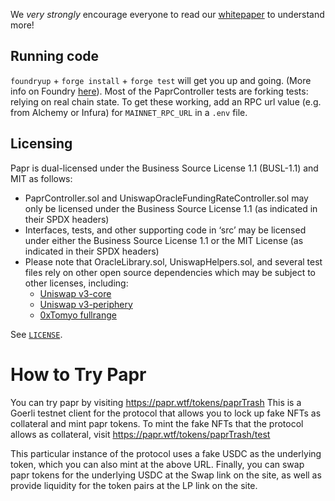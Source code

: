 We *very strongly* encourage everyone to read our [whitepaper](https://backed.mirror.xyz/8SslPvU8of0h-fxoo6AybCpm51f30nd0qxPST8ep08c) to understand more!

## Running code 
`foundryup` + `forge install` + `forge test` will get you up and going. (More info on Foundry [here](https://github.com/foundry-rs/foundry)). Most of the PaprController tests are forking tests: relying on real chain state. To get these working, add an RPC url value (e.g. from Alchemy or Infura) for `MAINNET_RPC_URL` in a `.env` file. 

## Licensing 

Papr is dual-licensed under the Business Source License 1.1 (BUSL-1.1) and MIT as follows:
- PaprController.sol and UniswapOracleFundingRateController.sol may only be licensed under the Business Source License 1.1 (as indicated in their SPDX headers)
- Interfaces, tests,  and other supporting code in ‘src’ may be licensed under either the Business Source License 1.1 or the MIT License (as indicated in their SPDX headers)
- Please note that OracleLibrary.sol, UniswapHelpers.sol, and several test files rely on other open source dependencies which may be subject to other licenses, including:
  - [Uniswap v3-core](https://github.com/Uniswap/v3-core)
  - [Uniswap v3-periphery](https://github.com/Uniswap/v3-periphery)
  - [0xTomyo fullrange](https://github.com/0xTomoyo/fullrange)
  
See [`LICENSE`](https://github.com/with-backed/papr/blob/master/LICENSING.txt).

# How to Try Papr
You can try papr by visiting https://papr.wtf/tokens/paprTrash
This is a Goerli testnet client for the protocol that allows you to lock up fake NFTs as collateral and mint papr tokens. To mint the fake NFTs that the protocol allows as collateral, visit https://papr.wtf/tokens/paprTrash/test

This particular instance of the protocol uses a fake USDC as the underlying token, which you can also mint at the above URL. Finally, you can swap papr tokens for the underlying USDC at the Swap link on the site, as well as provide liquidity for the token pairs at the LP link on the site.
